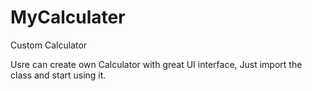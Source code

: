 MyCalculater
============

Custom Calculator

Usre can create own Calculator with great UI interface, Just import the class and start using it.
